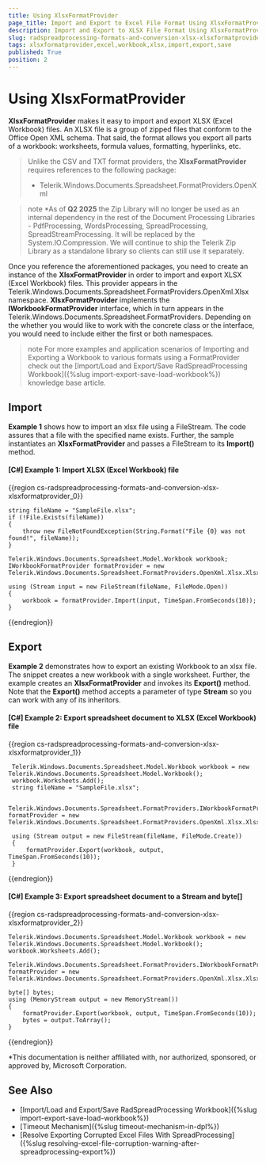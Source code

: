 ```yaml
---
title: Using XlsxFormatProvider
page_title: Import and Export to Excel File Format Using XlsxFormatProvider
description: Import and Export to XLSX File Format Using XlsxFormatProvider
slug: radspreadprocessing-formats-and-conversion-xlsx-xlsxformatprovider
tags: xlsxformatprovider,excel,workbook,xlsx,import,export,save
published: True
position: 2
---
```


# Using XlsxFormatProvider



__XlsxFormatProvider__ makes it easy to import and export XLSX (Excel Workbook) files. An XLSX file is a group of zipped files that conform to the Office Open XML schema. That said, the format allows you export all parts of a workbook: worksheets, formula values, formatting, hyperlinks, etc.
      

>Unlike the CSV and TXT format providers, the __XlsxFormatProvider__ requires references to the following package:    
>* Telerik.Windows.Documents.Spreadsheet.FormatProviders.OpenXml        

>note *As of **Q2 2025** the Zip Library will no longer be used as an internal dependency in the rest of the Document Processing Libraries - PdfProcessing, WordsProcessing, SpreadProcessing, SpreadStreamProcessing. It will be replaced by the System.IO.Compression. We will continue to ship the Telerik Zip Library as a standalone library so clients can still use it separately.           

Once you reference the aforementioned packages, you need to create an instance of the __XlsxFormatProvider__ in order to import and export XLSX (Excel Workbook) files. This provider appears in the Telerik.Windows.Documents.Spreadsheet.FormatProviders.OpenXml.Xlsx namespace. __XlsxFormatProvider__ implements the __IWorkbookFormatProvider__ interface, which in turn appears in the Telerik.Windows.Documents.Spreadsheet.FormatProviders. Depending on the whether you would like to work with the concrete class or the interface, you would need to include either the first or both namespaces.

>note For more examples and application scenarios of Importing and Exporting a Workbook to various formats using a FormatProvider check out the [Import/Load and Export/Save RadSpreadProcessing Workbook]({%slug import-export-save-load-workbook%}) knowledge base article.
  

## Import

__Example 1__ shows how to import an xlsx file using a FileStream. The code assures that a file with the specified name exists. Further, the sample instantiates an __XlsxFormatProvider__ and passes a FileStream to its __Import()__ method.
        

#### __[C#] Example 1: Import XLSX (Excel Workbook) file__

{{region cs-radspreadprocessing-formats-and-conversion-xlsx-xlsxformatprovider_0}}

    string fileName = "SampleFile.xlsx";
    if (!File.Exists(fileName))
    {
        throw new FileNotFoundException(String.Format("File {0} was not found!", fileName));
    }

    Telerik.Windows.Documents.Spreadsheet.Model.Workbook workbook;
    IWorkbookFormatProvider formatProvider = new Telerik.Windows.Documents.Spreadsheet.FormatProviders.OpenXml.Xlsx.XlsxFormatProvider();

    using (Stream input = new FileStream(fileName, FileMode.Open))
    {
        workbook = formatProvider.Import(input, TimeSpan.FromSeconds(10));
    }

{{endregion}}



## Export

__Example 2__ demonstrates how to export an existing Workbook to an xlsx file. The snippet creates a new workbook with a single worksheet. Further, the example creates an __XlsxFormatProvider__ and invokes its __Export()__ method. Note that the __Export()__ method accepts a parameter of type __Stream__ so you can work with any of its inheritors.
        

#### __[C#] Example 2: Export spreadsheet document to XLSX (Excel Workbook) file__

{{region cs-radspreadprocessing-formats-and-conversion-xlsx-xlsxformatprovider_1}}

     Telerik.Windows.Documents.Spreadsheet.Model.Workbook workbook = new Telerik.Windows.Documents.Spreadsheet.Model.Workbook();
     workbook.Worksheets.Add();
     string fileName = "SampleFile.xlsx";

     Telerik.Windows.Documents.Spreadsheet.FormatProviders.IWorkbookFormatProvider formatProvider = new Telerik.Windows.Documents.Spreadsheet.FormatProviders.OpenXml.Xlsx.XlsxFormatProvider();

     using (Stream output = new FileStream(fileName, FileMode.Create))
     {
         formatProvider.Export(workbook, output, TimeSpan.FromSeconds(10));
     }

{{endregion}}


#### __[C#] Example 3: Export spreadsheet document to a Stream and byte[]__

{{region cs-radspreadprocessing-formats-and-conversion-xlsx-xlsxformatprovider_2}}

    Telerik.Windows.Documents.Spreadsheet.Model.Workbook workbook = new Telerik.Windows.Documents.Spreadsheet.Model.Workbook();
    workbook.Worksheets.Add();

    Telerik.Windows.Documents.Spreadsheet.FormatProviders.IWorkbookFormatProvider formatProvider = new Telerik.Windows.Documents.Spreadsheet.FormatProviders.OpenXml.Xlsx.XlsxFormatProvider();

    byte[] bytes;
    using (MemoryStream output = new MemoryStream())
    {
        formatProvider.Export(workbook, output, TimeSpan.FromSeconds(10));
        bytes = output.ToArray();
    }

{{endregion}}


*This documentation is neither affiliated with, nor authorized, sponsored, or approved by, Microsoft Corporation.

## See Also

* [Import/Load and Export/Save RadSpreadProcessing Workbook]({%slug import-export-save-load-workbook%})
* [Timeout Mechanism]({%slug timeout-mechanism-in-dpl%})
* [Resolve Exporting Corrupted Excel Files With SpreadProcessing]({%slug resolving-excel-file-corruption-warning-after-spreadprocessing-export%})

